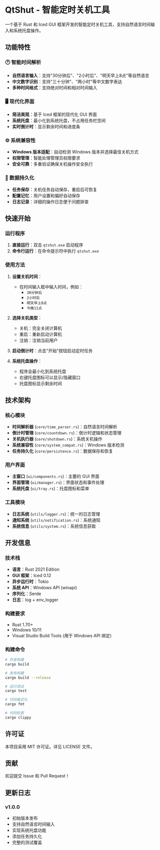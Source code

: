 # QtShut - 智能定时关机工具

一个基于 Rust 和 Iced GUI 框架开发的智能定时关机工具，支持自然语言时间输入和系统托盘操作。

## 功能特性

### 🕐 智能时间解析
- **自然语言输入**：支持"30分钟后"、"2小时后"、"明天早上8点"等自然语言
- **中文数字识别**：支持"三十分钟"、"两小时"等中文数字表达
- **多种时间格式**：支持绝对时间和相对时间输入

### 🖥️ 现代化界面
- **简洁美观**：基于 Iced 框架的现代化 GUI 界面
- **系统托盘**：最小化到系统托盘，不占用任务栏空间
- **实时倒计时**：显示剩余时间和进度条

### ⚙️ 系统兼容性
- **Windows 版本适配**：自动检测 Windows 版本并选择最佳关机方式
- **权限管理**：智能处理管理员权限要求
- **安全可靠**：多重验证确保关机操作安全执行

### 💾 数据持久化
- **任务保存**：关机任务自动保存，重启后可恢复
- **配置记忆**：用户设置和偏好自动保存
- **日志记录**：详细的操作日志便于问题排查

## 快速开始

### 运行程序

1. **直接运行**：双击 `qtshut.exe` 启动程序
2. **命令行运行**：在命令提示符中执行 `qtshut.exe`

### 使用方法

1. **设置关机时间**：
   - 在时间输入框中输入时间，例如：
     - `30分钟后`
     - `2小时后`
     - `明天早上8点`
     - `今晚11点`

2. **选择关机类型**：
   - 关机：完全关闭计算机
   - 重启：重新启动计算机
   - 注销：注销当前用户

3. **启动倒计时**：点击"开始"按钮启动定时任务

4. **系统托盘操作**：
   - 程序会最小化到系统托盘
   - 右键托盘图标可以显示/隐藏窗口
   - 托盘图标显示剩余时间

## 技术架构

### 核心模块

- **时间解析器** (`core/time_parser.rs`)：自然语言时间解析
- **倒计时管理** (`core/countdown.rs`)：倒计时逻辑和状态管理
- **关机执行器** (`core/shutdown.rs`)：系统关机操作
- **系统兼容性** (`core/system_compat.rs`)：Windows 版本检测
- **任务持久化** (`core/persistence.rs`)：数据保存和恢复

### 用户界面

- **主窗口** (`ui/components.rs`)：主要的 GUI 界面
- **界面管理** (`ui/manager.rs`)：界面状态和事件处理
- **系统托盘** (`ui/tray.rs`)：托盘图标和菜单

### 工具模块

- **日志系统** (`utils/logger.rs`)：统一的日志管理
- **通知系统** (`utils/notification.rs`)：系统通知
- **系统信息** (`utils/system.rs`)：系统信息获取

## 开发信息

### 技术栈

- **语言**：Rust 2021 Edition
- **GUI 框架**：Iced 0.12
- **异步运行时**：Tokio
- **系统 API**：Windows API (winapi)
- **序列化**：Serde
- **日志**：log + env_logger

### 构建要求

- Rust 1.70+
- Windows 10/11
- Visual Studio Build Tools (用于 Windows API 绑定)

### 构建命令

```bash
# 开发构建
cargo build

# 发布构建
cargo build --release

# 运行测试
cargo test

# 代码格式化
cargo fmt

# 代码检查
cargo clippy
```

## 许可证

本项目采用 MIT 许可证。详见 LICENSE 文件。

## 贡献

欢迎提交 Issue 和 Pull Request！

## 更新日志

### v1.0.0
- 初始版本发布
- 支持自然语言时间输入
- 实现系统托盘功能
- 添加任务持久化
- 完整的测试覆盖